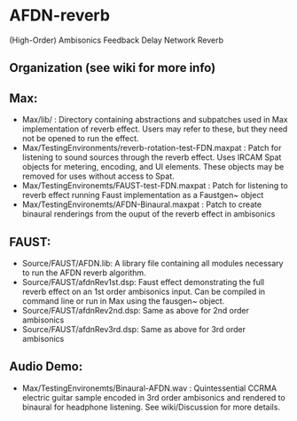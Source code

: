 # AFDN-reverb
(High-Order) Ambisonics Feedback Delay Network Reverb

## Organization (see wiki for more info)

## Max:
- Max/lib/ : Directory containing abstractions and subpatches used in Max implementation of reverb effect. Users may refer to these, but they need not be opened to run the effect.
- Max/TestingEnvironments/reverb-rotation-test-FDN.maxpat : Patch for listening to sound sources through the reverb effect. Uses IRCAM Spat objects for metering, encoding, and UI elements. These objects may be removed for uses without access to Spat.
- Max/TestingEnvironemts/FAUST-test-FDN.maxpat : Patch for listening to reverb effect running Faust implementation as a Faustgen~ object
- Max/TestingEnvironemts/AFDN-Binaural.maxpat : Patch to create binaural renderings from the ouput of the reverb effect in ambisonics

## FAUST:
- Source/FAUST/AFDN.lib: A library file containing all modules necessary to run the AFDN reverb algorithm.
- Source/FAUST/afdnRev1st.dsp: Faust effect demonstrating the full reverb effect on an 1st order ambisonics input. Can be compiled in command line or run in Max using the fausgen~ object.
- Source/FAUST/afdnRev2nd.dsp: Same as above for 2nd order ambisonics
- Source/FAUST/afdnRev3rd.dsp: Same as above for 3rd order ambisonics

## Audio Demo:
- Max/TestingEnvironemts/Binaural-AFDN.wav : Quintessential CCRMA electric guitar sample encoded in 3rd order
ambisonics and rendered to binaural for headphone listening. See wiki/Discussion for more details.
